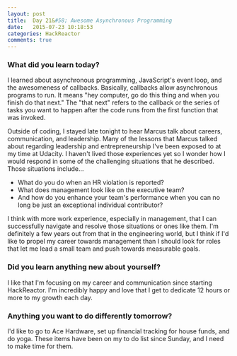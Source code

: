 ```yaml
---
layout: post
title:  Day 21&#58; Awesome Asynchronous Programming
date:   2015-07-23 10:18:53
categories: HackReactor
comments: true
---
```



### What did you learn today?

I learned about asynchronous programming, JavaScript's event loop, and the awesomeness of callbacks. Basically, callbacks allow asynchronous programs to run. It means "hey computer, go do this thing and when you finish do that next." The "that next" refers to the callback or the series of tasks you want to happen after the code runs from the first function that was invoked.

Outside of coding, I stayed late tonight to hear Marcus talk about careers, communication, and leadership. Many of the lessons that Marcus talked about regarding leadership and entrepreneurship I've been exposed to at my time at Udacity. I haven't lived those experiences yet so I wonder how I would respond in some of the challenging situations that he described. Those situations include...

- What do you do when an HR violation is reported?
- What does management look like on the executive team?
- And how do you enhance your team's performance when you can no long be just an exceptional individual contributor?

I think with more work experience, especially in management, that I can successfully navigate and resolve those situations or ones like them. I'm definitely a few years out from that in the engineering world, but I think if I'd like to propel my career towards management than I should look for roles that let me lead a small team and push towards measurable goals.

### Did you learn anything new about yourself?

I like that I'm focusing on my career and communication since starting HackReactor. I'm incredibly happy and love that I get to dedicate 12 hours or more to my growth each day.


### Anything you want to do differently tomorrow?

I'd like to go to Ace Hardware, set up financial tracking for house funds, and do yoga. These items have been on my to do list since Sunday, and I need to make time for them.